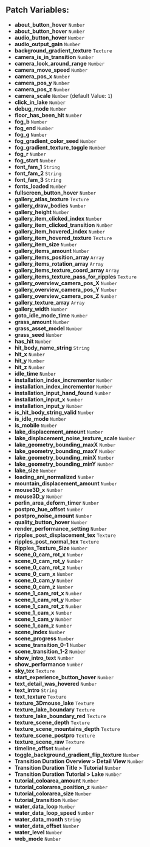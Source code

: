 ## Patch Variables:

* __about_button_hover__ ```Number```
* __about_button_hover__ ```Number```
* __audio_button_hover__ ```Number```
* __audio_output_gain__ ```Number```
* __background_gradient_texture__ ```Texture```
* __camera_is_in_transition__ ```Number```
* __camera_look_around_range__ ```Number```
* __camera_move_speed__ ```Number```
* __camera_pos_x__ ```Number```
* __camera_pos_y__ ```Number```
* __camera_pos_z__ ```Number```
* __camera_scale__ ```Number``` (default Value: `1`)
* __click_in_lake__ ```Number```
* __debug_mode__ ```Number```
* __floor_has_been_hit__ ```Number```
* __fog_b__ ```Number```
* __fog_end__ ```Number```
* __fog_g__ ```Number```
* __fog_gradient_color_seed__ ```Number```
* __fog_gradient_texture_toggle__ ```Number```
* __fog_r__ ```Number```
* __fog_start__ ```Number```
* __font_fam_1__ ```String```
* __font_fam_2__ ```String```
* __font_fam_3__ ```String```
* __fonts_loaded__ ```Number```
* __fullscreen_button_hover__ ```Number```
* __gallery_atlas_texture__ ```Texture```
* __gallery_draw_bodies__ ```Number```
* __gallery_height__ ```Number```
* __gallery_item_clicked_index__ ```Number```
* __gallery_item_clicked_transition__ ```Number```
* __gallery_item_hovered_index__ ```Number```
* __gallery_item_hovered_texture__ ```Texture```
* __gallery_item_size__ ```Number```
* __gallery_items_amount__ ```Number```
* __gallery_items_position_array__ ```Array```
* __gallery_items_rotation_array__ ```Array```
* __gallery_items_texture_coord_array__ ```Array```
* __gallery_items_texture_pass_for_ripples__ ```Texture```
* __gallery_overview_camera_pos_X__ ```Number```
* __gallery_overview_camera_pos_Y__ ```Number```
* __gallery_overview_camera_pos_Z__ ```Number```
* __gallery_texture_array__ ```Array```
* __gallery_width__ ```Number```
* __goto_idle_mode_time__ ```Number```
* __grass_amount__ ```Number```
* __grass_asset_model__ ```Number```
* __grass_seed__ ```Number```
* __has_hit__ ```Number```
* __hit_body_name_string__ ```String```
* __hit_x__ ```Number```
* __hit_y__ ```Number```
* __hit_z__ ```Number```
* __idle_time__ ```Number```
* __installation_index_incrementor__ ```Number```
* __installation_index_incrementor__ ```Number```
* __installation_input_hand_found__ ```Number```
* __installation_input_x__ ```Number```
* __installation_input_y__ ```Number```
* __is_hit_body_string_valid__ ```Number```
* __is_idle_mode__ ```Number```
* __is_mobile__ ```Number```
* __lake_displacement_amount__ ```Number```
* __lake_displacement_noise_texture_scale__ ```Number```
* __lake_geometry_bounding_maxX__ ```Number```
* __lake_geometry_bounding_maxY__ ```Number```
* __lake_geometry_bounding_minX__ ```Number```
* __lake_geometry_bounding_minY__ ```Number```
* __lake_size__ ```Number```
* __loading_ani_normalized__ ```Number```
* __mountain_displacement_amount__ ```Number```
* __mouse3D_x__ ```Number```
* __mouse3D_y__ ```Number```
* __perlin_area_deform_timer__ ```Number```
* __postpro_hue_offset__ ```Number```
* __postpro_noise_amount__ ```Number```
* __quality_button_hover__ ```Number```
* __render_performance_setting__ ```Number```
* __ripples_post_displacement_tex__ ```Texture```
* __ripples_post_normal_tex__ ```Texture```
* __Ripples_Texture_Size__ ```Number```
* __scene_0_cam_rot_x__ ```Number```
* __scene_0_cam_rot_y__ ```Number```
* __scene_0_cam_rot_z__ ```Number```
* __scene_0_cam_x__ ```Number```
* __scene_0_cam_y__ ```Number```
* __scene_0_cam_z__ ```Number```
* __scene_1_cam_rot_x__ ```Number```
* __scene_1_cam_rot_y__ ```Number```
* __scene_1_cam_rot_z__ ```Number```
* __scene_1_cam_x__ ```Number```
* __scene_1_cam_y__ ```Number```
* __scene_1_cam_z__ ```Number```
* __scene_index__ ```Number```
* __scene_progress__ ```Number```
* __scene_transition_0-1__ ```Number```
* __scene_transition_1-2__ ```Number```
* __show_intro_text__ ```Number```
* __show_performance__ ```Number```
* __sky_tex__ ```Texture```
* __start_experience_button_hover__ ```Number```
* __text_detail_was_hovered__ ```Number```
* __text_intro__ ```String```
* __text_texture__ ```Texture```
* __texture_3Dmouse_lake__ ```Texture```
* __texture_lake_boundary__ ```Texture```
* __texture_lake_boundary_red__ ```Texture```
* __texture_scene_depth__ ```Texture```
* __texture_scene_mountains_depth__ ```Texture```
* __texture_scene_postpro__ ```Texture```
* __texture_scene_raw__ ```Texture```
* __timeline_offset__ ```Number```
* __toggle_background_gradient_flip_texture__ ```Number```
* __Transition Duration Overview > Detail View__ ```Number```
* __Transition Duration Title > Tutorial__ ```Number```
* __Transition Duration Tutorial > Lake__ ```Number```
* __tutorial_coloarea_amount__ ```Number```
* __tutorial_colorarea_position_z__ ```Number```
* __tutorial_colorarea_size__ ```Number```
* __tutorial_transition__ ```Number```
* __water_data_loop__ ```Number```
* __water_data_loop_speed__ ```Number```
* __water_data_month__ ```String```
* __water_data_offset__ ```Number```
* __water_level__ ```Number```
* __web_mode__ ```Number```

